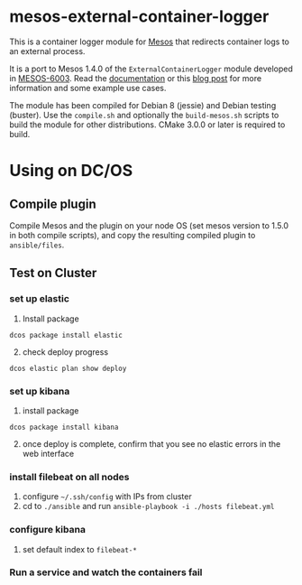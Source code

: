 # mesos-external-container-logger

This is a container logger module for [Mesos](http://mesos.apache.org/)
that redirects container logs to an external process.

It is a port to Mesos 1.4.0 of the `ExternalContainerLogger` module
developed in
[MESOS-6003](https://issues.apache.org/jira/browse/MESOS-6003).
Read the [documentation](https://reviews.apache.org/r/51258/) or this
[blog post](https://wjoel.com/posts/mesos-container-log-forwarding-with-filebeat.html)
for more information and some example use cases.

The module has been compiled for Debian 8 (jessie) and Debian testing (buster).
Use the `compile.sh` and optionally the
`build-mesos.sh` scripts to build the module for other distributions.
CMake 3.0.0 or later is required to build.

# Using on DC/OS

## Compile plugin
Compile Mesos and the plugin on your node OS (set mesos version to 1.5.0 in both compile scripts), and copy the resulting compiled plugin to `ansible/files`.

## Test on Cluster

### set up elastic

1. Install package
```
dcos package install elastic
```
2. check deploy progress
```
dcos elastic plan show deploy
```

### set up kibana

1. install package
```
dcos package install kibana
```
2. once deploy is complete, confirm that you see no elastic errors in the web interface

### install filebeat on all nodes

1. configure `~/.ssh/config` with IPs from cluster
2. cd to `./ansible` and run `ansible-playbook -i ./hosts filebeat.yml`

### configure kibana

1. set default index to `filebeat-*`

### Run a service and watch the containers fail
